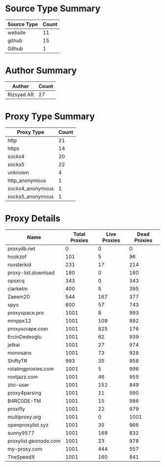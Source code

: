 # Source Type Summary

| Source Type | Count |
|-------------|-------|
| website | 11 |
| github | 15 |
| Github | 1 |


# Author Summary

| Author | Count |
|--------|-------|
| Rizsyad AR | 27 |


# Proxy Type Summary

| Proxy Type | Count |
|------------|-------|
| http | 21 |
| https | 14 |
| socks4 | 20 |
| socks5 | 22 |
| unknown | 4 |
| http_anonymous | 1 |
| socks4_anonymous | 1 |
| socks5_anonymous | 1 |


# Proxy Details

| Name | Total Proxies | Live Proxies | Dead Proxies |
|------|---------------|--------------|---------------|
| proxydb.net | 0 | 0 | 0 |
| hookzof | 101 | 5 | 96 |
| roosterkid | 231 | 17 | 214 |
| proxy-list.download | 180 | 0 | 180 |
| opsxcq | 343 | 0 | 343 |
| clarketm | 400 | 5 | 395 |
| Zaeem20 | 544 | 167 | 377 |
| spys | 800 | 57 | 743 |
| proxyspace.pro | 1001 | 8 | 993 |
| mmppx12 | 1001 | 109 | 892 |
| proxyscrape.com | 1001 | 825 | 176 |
| ErcinDedeoglu | 1001 | 62 | 939 |
| jetkai | 1001 | 27 | 974 |
| monosans | 1001 | 73 | 928 |
| ShiftyTR | 993 | 35 | 958 |
| rotatingproxies.com | 1001 | 5 | 996 |
| rootjazz.com | 1001 | 46 | 955 |
| zloi-user | 1001 | 152 | 849 |
| proxy4parsing | 1001 | 11 | 990 |
| B4RC0DE-TM | 1001 | 15 | 986 |
| proxifly | 1001 | 22 | 979 |
| multiproxy.org | 1001 | 0 | 1001 |
| openproxylist.xyz | 1001 | 35 | 966 |
| sunny9577 | 1001 | 169 | 832 |
| proxylist.geonode.com | 1001 | 23 | 978 |
| my-proxy.com | 1001 | 444 | 557 |
| TheSpeedX | 1001 | 160 | 841 |
